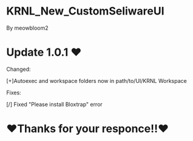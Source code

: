 # KRNL_New_CustomSeliwareUI
By meowbloom2
# Update 1.0.1 ❤
Changed:

[+]Autoexec and workspace folders now in path/to/UI/KRNL Workspace

Fixes:

[/] Fixed "Please install Bloxtrap" error

# ❤Thanks for your responce!!❤

